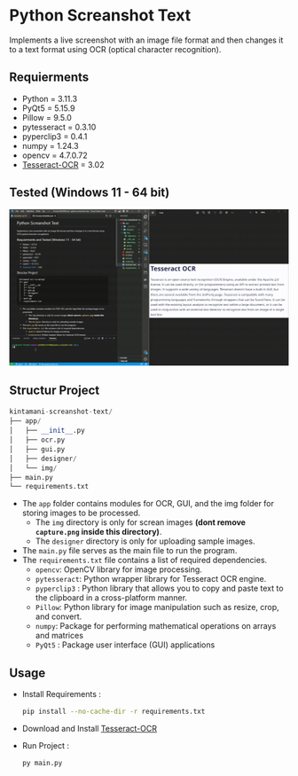 # Python Screanshot Text
Implements a live screenshot with an image file format and then changes it to a text format using OCR (optical character recognition).

## Requierments
* Python = 3.11.3
* PyQt5 = 5.15.9
* Pillow = 9.5.0
* pytesseract = 0.3.10
* pyperclip3 = 0.4.1
* numpy = 1.24.3
* opencv = 4.7.0.72
* [Tesseract-OCR](https://tesseract-ocr.github.io/tessdoc/Downloads.html) = 3.02 

## Tested (Windows 11 - 64 bit)
![Alt text](/gif/test.gif "Testing Videos")

## Structur Project
```python
kintamani-screanshot-text/
├── app/
│   ├── __init__.py
│   ├── ocr.py
│   ├── gui.py
│   ├── designer/
│   └── img/
├── main.py
└── requirements.txt
```

* The `app` folder contains modules for OCR, GUI, and the img folder for storing images to be processed.
    * The `img` directory is only for screan images <b>(dont remove `capture.png` inside this directory)</b>.
    * The `designer` directory is only for uploading sample images.
* The `main.py` file serves as the main file to run the program.
* The `requirements.txt` file contains a list of required dependencies.
    * `opencv`: OpenCV library for image processing.
    * `pytesseract`: Python wrapper library for Tesseract OCR engine.
    * `pyperclip3` : Python library that allows you to copy and paste text to the clipboard in a cross-platform manner.
    * `Pillow`: Python library for image manipulation such as resize, crop, and convert.
    * `numpy`: Package for performing mathematical operations on arrays and matrices
    * `PyQt5` :  Package user interface (GUI) applications


## Usage
* Install Requirements :
    ```bash 
    pip install --no-cache-dir -r requirements.txt
    ```

* Download and Install [Tesseract-OCR](https://tesseract-ocr.github.io/tessdoc/Installation.html#windows)

* Run Project :

    ```bash 
    py main.py
    ```

